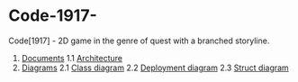 # Code-1917-
Code[1917] - 2D game in the genre of quest with a branched storyline.

1. [Documents](https://github.com/OdareNNbI/Code-1917-/tree/master/Documents)
1.1 [Architecture](https://github.com/OdareNNbI/Code-1917-/blob/master/Documents/Architecture.md)
2. [Diagrams](https://github.com/OdareNNbI/Code-1917-/tree/master/Documents/Diagrams)
2.1 [Class diagram](https://github.com/OdareNNbI/Code-1917-/blob/master/Documents/Diagrams/ClassDiagram.jpg)
2.2 [Deployment diagram](https://github.com/OdareNNbI/Code-1917-/blob/master/Documents/Diagrams/DeploymentDiagram.jpg)
2.3 [Struct diagram](https://github.com/OdareNNbI/Code-1917-/blob/master/Documents/Diagrams/StructDiagram.png)
